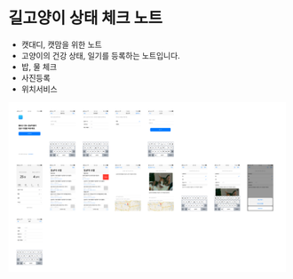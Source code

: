 # 길고양이 상태 체크 노트

- 캣대디, 캣맘을 위한 노트
- 고양이의 건강 상태, 일기를 등록하는 노트입니다.
- 밥, 물 체크
- 사진등록
- 위치서비스

<img src="/img/Slice.png" width="500">